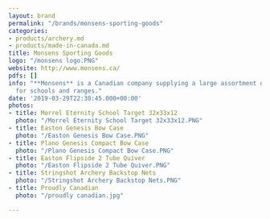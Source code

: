 ```yaml
---
layout: brand
permalink: "/brands/monsens-sporting-goods"
categories:
- products/archery.md
- products/made-in-canada.md
title: Monsens Sporting Goods
logo: "/monsens logo.PNG"
website: http://www.monsens.ca/
pdfs: []
info: "**Monsens** is a Canadian company supplying a large assortment of archery equipment
  for schools and ranges."
date: '2019-03-29T22:30:45.000+00:00'
photos:
- title: Morrel Eternity School Target 32x33x12
  photo: "/Morrel Eternity School Target 32x33x12.PNG"
- title: Easton Genesis Bow Case
  photo: "/Easton Genesis Bow Case.PNG"
- title: Plano Genesis Compact Bow Case
  photo: "/Plano Genesis Compact Bow Case.PNG"
- title: Easton Flipside 2 Tube Quiver
  photo: "/Easton Flipside 2 Tube Quiver.PNG"
- title: Stringshot Archery Backstop Nets
  photo: "/Stringshot Archery Backstop Nets.PNG"
- title: Proudly Canadian
  photo: "/proudly canadian.jpg"

---
```

